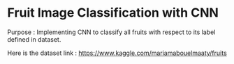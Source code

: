 # Fruit Image Classification with CNN

Purpose :
    Implementing CNN to classify all fruits with respect to its label defined in dataset.
    
Here is the dataset link : https://www.kaggle.com/mariamabouelmaaty/fruits 
